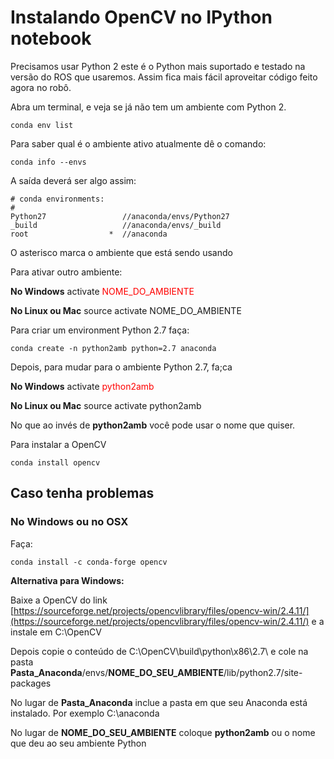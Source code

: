 # Instalando OpenCV no IPython notebook

Precisamos usar Python 2 este é o Python mais suportado e testado na versão do ROS que usaremos. Assim fica mais fácil aproveitar código feito agora no robô.


Abra um terminal, e veja se já não tem um ambiente com Python 2.

    conda env list

Para saber qual é o ambiente ativo atualmente dê o comando:

    conda info --envs

A saída deverá ser algo assim:

    # conda environments:
    #
    Python27                 //anaconda/envs/Python27
    _build                   //anaconda/envs/_build
    root                  *  //anaconda

O asterisco marca o ambiente que está sendo usando

Para ativar outro ambiente:

**No Windows**
    activate <font color=red>NOME_DO_AMBIENTE</font>

**No Linux ou Mac**
    source activate <font colore=red>NOME_DO_AMBIENTE</font>


Para criar um environment Python 2.7 faça:

    conda create -n python2amb python=2.7 anaconda

Depois, para mudar para o ambiente Python 2.7, fa;ca

**No Windows**
    activate <font color=red>python2amb</font>

**No Linux ou Mac**
    source activate <font colore=red>python2amb</font>

No que ao invés de **python2amb** você pode usar o nome que quiser.

Para instalar a OpenCV

    conda install opencv

## Caso tenha problemas

### No Windows ou no OSX

Faça:

    conda install -c conda-forge opencv


**Alternativa para Windows:**


Baixe a OpenCV do link [https://sourceforge.net/projects/opencvlibrary/files/opencv-win/2.4.11/](https://sourceforge.net/projects/opencvlibrary/files/opencv-win/2.4.11/) e a instale em C:\OpenCV

Depois copie o conteúdo de C:\OpenCV\build\python\x86\2.7\ e cole na pasta 
**Pasta_Anaconda**/envs/**NOME_DO_SEU_AMBIENTE**/lib/python2.7/site-packages

No lugar de **Pasta_Anaconda** inclue a pasta em que seu Anaconda está instalado. Por exemplo C:\anaconda

No lugar de **NOME_DO_SEU_AMBIENTE** coloque **python2amb** ou o nome que deu ao seu ambiente Python
